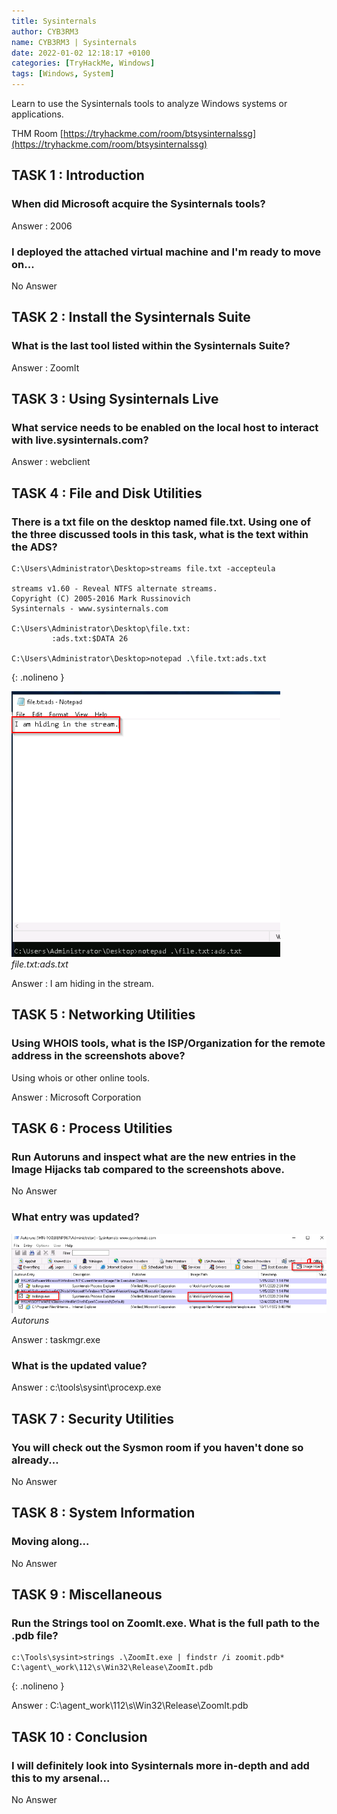```yaml
---
title: Sysinternals
author: CYB3RM3
name: CYB3RM3 | Sysinternals
date: 2022-01-02 12:18:17 +0100
categories: [TryHackMe, Windows]
tags: [Windows, System]
---
```


Learn to use the Sysinternals tools to analyze Windows systems or applications.

THM Room [https://tryhackme.com/room/btsysinternalssg](https://tryhackme.com/room/btsysinternalssg)


## TASK 1 : Introduction
### When did Microsoft acquire the Sysinternals tools? 
Answer : 2006

### I deployed the attached virtual machine and I'm ready to move on...
No Answer

## TASK 2 : Install the Sysinternals Suite
### What is the last tool listed within the Sysinternals Suite? 
Answer : ZoomIt

## TASK 3 : Using Sysinternals Live
###  What service needs to be enabled on the local host to interact with live.sysinternals.com? 
Answer : webclient

## TASK 4 : File and Disk Utilities
### There is a txt file on the desktop named file.txt. Using one of the three discussed tools in this task, what is the text within the ADS? 

```console
C:\Users\Administrator\Desktop>streams file.txt -accepteula

streams v1.60 - Reveal NTFS alternate streams.
Copyright (C) 2005-2016 Mark Russinovich
Sysinternals - www.sysinternals.com

C:\Users\Administrator\Desktop\file.txt:
         :ads.txt:$DATA 26

C:\Users\Administrator\Desktop>notepad .\file.txt:ads.txt
```
{: .nolineno }

![file.txt:ads.txt](/images/thm/btsysinternalssg/btsysinternalssg_1.png)
_file.txt:ads.txt_

Answer : I am hiding in the stream.

## TASK 5 : Networking Utilities
### Using WHOIS tools, what is the ISP/Organization for the remote address in the screenshots above? 
Using whois or other online tools.

Answer : Microsoft Corporation

## TASK 6 : Process Utilities
### Run Autoruns and inspect what are the new entries in the Image Hijacks tab compared to the screenshots above. 
No Answer

### What entry was updated?

![Autoruns](/images/thm/btsysinternalssg/btsysinternalssg_2.png)
_Autoruns_

Answer : taskmgr.exe

### What is the updated value?
Answer : c:\tools\sysint\procexp.exe

## TASK 7 : Security Utilities 
### You will check out the Sysmon room if you haven't done so already... 
No Answer

## TASK 8 : System Information
### Moving along...
No Answer 

## TASK 9 : Miscellaneous
### Run the Strings tool on ZoomIt.exe. What is the full path to the .pdb file? 

```console
c:\Tools\sysint>strings .\ZoomIt.exe | findstr /i zoomit.pdb*
C:\agent\_work\112\s\Win32\Release\ZoomIt.pdb
```
{: .nolineno }

Answer : C:\agent\_work\112\s\Win32\Release\ZoomIt.pdb

## TASK 10 : Conclusion
### I will definitely look into Sysinternals more in-depth and add this to my arsenal...  
No Answer 